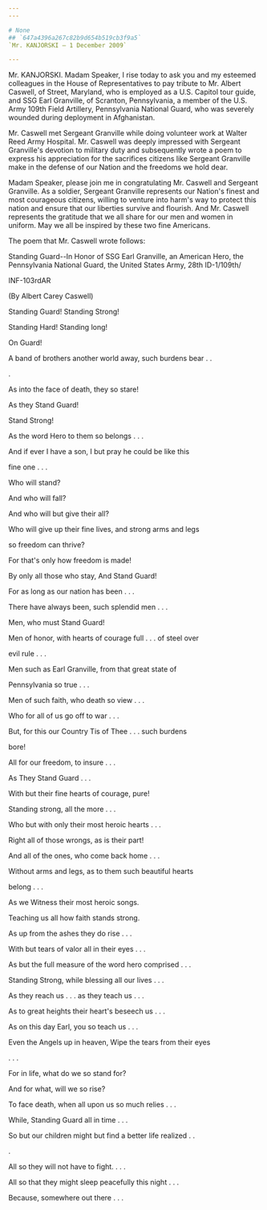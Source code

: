 ```yaml
---
---

# None
## `647a4396a267c82b9d654b519cb3f9a5`
`Mr. KANJORSKI — 1 December 2009`

---
```



Mr. KANJORSKI. Madam Speaker, I rise today to ask you and my esteemed 
colleagues in the House of Representatives to pay tribute to Mr. Albert 
Caswell, of Street, Maryland, who is employed as a U.S. Capitol tour 
guide, and SSG Earl Granville, of Scranton, Pennsylvania, a member of 
the U.S. Army 109th Field Artillery, Pennsylvania National Guard, who 
was severely wounded during deployment in Afghanistan.

Mr. Caswell met Sergeant Granville while doing volunteer work at 
Walter Reed Army Hospital. Mr. Caswell was deeply impressed with 
Sergeant Granville's devotion to military duty and subsequently wrote a 
poem to express his appreciation for the sacrifices citizens like 
Sergeant Granville make in the defense of our Nation and the freedoms 
we hold dear.

Madam Speaker, please join me in congratulating Mr. Caswell and 
Sergeant Granville. As a soldier, Sergeant Granville represents our 
Nation's finest and most courageous citizens, willing to venture into 
harm's way to protect this nation and ensure that our liberties survive 
and flourish. And Mr. Caswell represents the gratitude that we all 
share for our men and women in uniform. May we all be inspired by these 
two fine Americans.

The poem that Mr. Caswell wrote follows:

 Standing Guard--In Honor of SSG Earl Granville, an American Hero, the 
 Pennsylvania National Guard, the United States Army, 28th ID-1/109th/















INF-103rdAR












 (By Albert Carey Caswell)



 Standing Guard! Standing Strong!


 Standing Hard! Standing long!


 On Guard!


 A band of brothers another world away, such burdens bear . . 





 .


 As into the face of death, they so stare!


 As they Stand Guard!


 Stand Strong!


 As the word Hero to them so belongs . . .


 And if ever I have a son, I but pray he could be like this 





 fine one . . .


 Who will stand?


 And who will fall?


 And who will but give their all?


 Who will give up their fine lives, and strong arms and legs 





 so freedom can thrive?


 For that's only how freedom is made!


 By only all those who stay, And Stand Guard!


 For as long as our nation has been . . .


 There have always been, such splendid men . . .


 Men, who must Stand Guard!


 Men of honor, with hearts of courage full . . . of steel over 





 evil rule . . .


 Men such as Earl Granville, from that great state of 





 Pennsylvania so true . . .


 Men of such faith, who death so view . . .


 Who for all of us go off to war . . .


 But, for this our Country Tis of Thee . . . such burdens 





 bore!


 All for our freedom, to insure . . .


 As They Stand Guard . . .


 With but their fine hearts of courage, pure!


 Standing strong, all the more . . .


 Who but with only their most heroic hearts . . .


 Right all of those wrongs, as is their part!


 And all of the ones, who come back home . . .


 Without arms and legs, as to them such beautiful hearts 





 belong . . .


 As we Witness their most heroic songs.


 Teaching us all how faith stands strong.


 As up from the ashes they do rise . . .


 With but tears of valor all in their eyes . . .


 As but the full measure of the word hero comprised . . .


 Standing Strong, while blessing all our lives . . .


 As they reach us . . . as they teach us . . .


 As to great heights their heart's beseech us . . .


 As on this day Earl, you so teach us . . .


 Even the Angels up in heaven, Wipe the tears from their eyes 





 . . .


 For in life, what do we so stand for?


 And for what, will we so rise?


 To face death, when all upon us so much relies . . .


 While, Standing Guard all in time . . .


 So but our children might but find a better life realized . . 





 .


 All so they will not have to fight. . . .


 All so that they might sleep peacefully this night . . .


 Because, somewhere out there . . .
